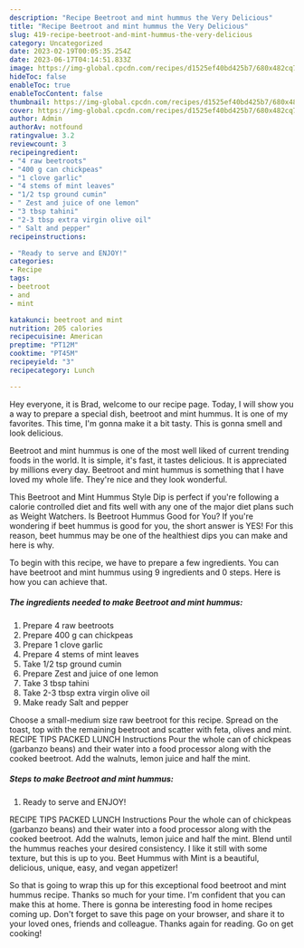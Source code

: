 ```yaml
---
description: "Recipe Beetroot and mint hummus the Very Delicious"
title: "Recipe Beetroot and mint hummus the Very Delicious"
slug: 419-recipe-beetroot-and-mint-hummus-the-very-delicious
category: Uncategorized
date: 2023-02-19T00:05:35.254Z
date: 2023-06-17T04:14:51.833Z
image: https://img-global.cpcdn.com/recipes/d1525ef40bd425b7/680x482cq70/beetroot-and-mint-hummus-recipe-main-photo.jpg
hideToc: false
enableToc: true
enableTocContent: false
thumbnail: https://img-global.cpcdn.com/recipes/d1525ef40bd425b7/680x482cq70/beetroot-and-mint-hummus-recipe-main-photo.jpg
cover: https://img-global.cpcdn.com/recipes/d1525ef40bd425b7/680x482cq70/beetroot-and-mint-hummus-recipe-main-photo.jpg
author: Admin
authorAv: notfound
ratingvalue: 3.2
reviewcount: 3
recipeingredient:
- "4 raw beetroots"
- "400 g can chickpeas"
- "1 clove garlic"
- "4 stems of mint leaves"
- "1/2 tsp ground cumin"
- " Zest and juice of one lemon"
- "3 tbsp tahini"
- "2-3 tbsp extra virgin olive oil"
- " Salt and pepper"
recipeinstructions:

- "Ready to serve and ENJOY!"
categories:
- Recipe
tags:
- beetroot
- and
- mint

katakunci: beetroot and mint 
nutrition: 205 calories
recipecuisine: American
preptime: "PT12M"
cooktime: "PT45M"
recipeyield: "3"
recipecategory: Lunch

---
```



Hey everyone, it is Brad, welcome to our recipe page. Today, I will show you a way to prepare a special dish, beetroot and mint hummus. It is one of my favorites. This time, I'm gonna make it a bit tasty. This is gonna smell and look delicious.

Beetroot and mint hummus is one of the most well liked of current trending foods in the world. It is simple, it's fast, it tastes delicious. It is appreciated by millions every day. Beetroot and mint hummus is something that I have loved my whole life. They're nice and they look wonderful.

This Beetroot and Mint Hummus Style Dip is perfect if you&#39;re following a calorie controlled diet and fits well with any one of the major diet plans such as Weight Watchers. Is Beetroot Hummus Good for You? If you&#39;re wondering if beet hummus is good for you, the short answer is YES! For this reason, beet hummus may be one of the healthiest dips you can make and here is why.


To begin with this recipe, we have to prepare a few ingredients. You can have beetroot and mint hummus using 9 ingredients and 0 steps. Here is how you can achieve that.

<!--inarticleads1-->

##### The ingredients needed to make Beetroot and mint hummus:

1. Prepare 4 raw beetroots
1. Prepare 400 g can chickpeas
1. Prepare 1 clove garlic
1. Prepare 4 stems of mint leaves
1. Take 1/2 tsp ground cumin
1. Prepare  Zest and juice of one lemon
1. Take 3 tbsp tahini
1. Take 2-3 tbsp extra virgin olive oil
1. Make ready  Salt and pepper


Choose a small-medium size raw beetroot for this recipe. Spread on the toast, top with the remaining beetroot and scatter with feta, olives and mint. RECIPE TIPS PACKED LUNCH Instructions Pour the whole can of chickpeas (garbanzo beans) and their water into a food processor along with the cooked beetroot. Add the walnuts, lemon juice and half the mint. 

<!--inarticleads2-->

##### Steps to make Beetroot and mint hummus:


1. Ready to serve and ENJOY!

RECIPE TIPS PACKED LUNCH Instructions Pour the whole can of chickpeas (garbanzo beans) and their water into a food processor along with the cooked beetroot. Add the walnuts, lemon juice and half the mint. Blend until the hummus reaches your desired consistency. I like it still with some texture, but this is up to you. Beet Hummus with Mint is a beautiful, delicious, unique, easy, and vegan appetizer! 

So that is going to wrap this up for this exceptional food beetroot and mint hummus recipe. Thanks so much for your time. I'm confident that you can make this at home. There is gonna be interesting food in home recipes coming up. Don't forget to save this page on your browser, and share it to your loved ones, friends and colleague. Thanks again for reading. Go on get cooking!
